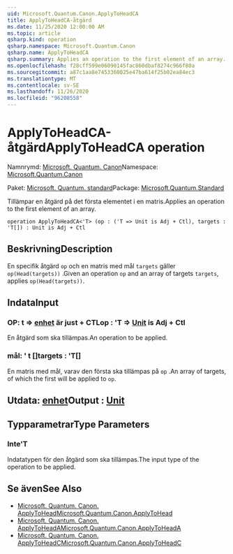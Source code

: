 ```yaml
---
uid: Microsoft.Quantum.Canon.ApplyToHeadCA
title: ApplyToHeadCA-åtgärd
ms.date: 11/25/2020 12:00:00 AM
ms.topic: article
qsharp.kind: operation
qsharp.namespace: Microsoft.Quantum.Canon
qsharp.name: ApplyToHeadCA
qsharp.summary: Applies an operation to the first element of an array.
ms.openlocfilehash: f28cff599e06090145fac860dbaf8274c966f80a
ms.sourcegitcommit: a87c1aa8e7453360025e47ba614f25b02ea84ec3
ms.translationtype: MT
ms.contentlocale: sv-SE
ms.lasthandoff: 11/26/2020
ms.locfileid: "96208558"
---
```

# <a name="applytoheadca-operation"></a><span data-ttu-id="ccca1-102">ApplyToHeadCA-åtgärd</span><span class="sxs-lookup"><span data-stu-id="ccca1-102">ApplyToHeadCA operation</span></span>

<span data-ttu-id="ccca1-103">Namnrymd: [Microsoft. Quantum. Canon](xref:Microsoft.Quantum.Canon)</span><span class="sxs-lookup"><span data-stu-id="ccca1-103">Namespace: [Microsoft.Quantum.Canon](xref:Microsoft.Quantum.Canon)</span></span>

<span data-ttu-id="ccca1-104">Paket: [Microsoft. Quantum. standard](https://nuget.org/packages/Microsoft.Quantum.Standard)</span><span class="sxs-lookup"><span data-stu-id="ccca1-104">Package: [Microsoft.Quantum.Standard](https://nuget.org/packages/Microsoft.Quantum.Standard)</span></span>


<span data-ttu-id="ccca1-105">Tillämpar en åtgärd på det första elementet i en matris.</span><span class="sxs-lookup"><span data-stu-id="ccca1-105">Applies an operation to the first element of an array.</span></span>

```qsharp
operation ApplyToHeadCA<'T> (op : ('T => Unit is Adj + Ctl), targets : 'T[]) : Unit is Adj + Ctl
```


## <a name="description"></a><span data-ttu-id="ccca1-106">Beskrivning</span><span class="sxs-lookup"><span data-stu-id="ccca1-106">Description</span></span>

<span data-ttu-id="ccca1-107">En specifik åtgärd `op` och en matris med mål `targets` gäller `op(Head(targets))` .</span><span class="sxs-lookup"><span data-stu-id="ccca1-107">Given an operation `op` and an array of targets `targets`, applies `op(Head(targets))`.</span></span>

## <a name="input"></a><span data-ttu-id="ccca1-108">Indata</span><span class="sxs-lookup"><span data-stu-id="ccca1-108">Input</span></span>

### <a name="op--t--unit--is-adj--ctl"></a><span data-ttu-id="ccca1-109">OP: t => [enhet](xref:microsoft.quantum.lang-ref.unit)  är just + CTL</span><span class="sxs-lookup"><span data-stu-id="ccca1-109">op : 'T => [Unit](xref:microsoft.quantum.lang-ref.unit)  is Adj + Ctl</span></span>

<span data-ttu-id="ccca1-110">En åtgärd som ska tillämpas.</span><span class="sxs-lookup"><span data-stu-id="ccca1-110">An operation to be applied.</span></span>


### <a name="targets--t"></a><span data-ttu-id="ccca1-111">mål: ' t []</span><span class="sxs-lookup"><span data-stu-id="ccca1-111">targets : 'T[]</span></span>

<span data-ttu-id="ccca1-112">En matris med mål, varav den första ska tillämpas på `op` .</span><span class="sxs-lookup"><span data-stu-id="ccca1-112">An array of targets, of which the first will be applied to `op`.</span></span>



## <a name="output--unit"></a><span data-ttu-id="ccca1-113">Utdata: [enhet](xref:microsoft.quantum.lang-ref.unit)</span><span class="sxs-lookup"><span data-stu-id="ccca1-113">Output : [Unit](xref:microsoft.quantum.lang-ref.unit)</span></span>



## <a name="type-parameters"></a><span data-ttu-id="ccca1-114">Typparametrar</span><span class="sxs-lookup"><span data-stu-id="ccca1-114">Type Parameters</span></span>

### <a name="t"></a><span data-ttu-id="ccca1-115">Inte</span><span class="sxs-lookup"><span data-stu-id="ccca1-115">'T</span></span>

<span data-ttu-id="ccca1-116">Indatatypen för den åtgärd som ska tillämpas.</span><span class="sxs-lookup"><span data-stu-id="ccca1-116">The input type of the operation to be applied.</span></span>

## <a name="see-also"></a><span data-ttu-id="ccca1-117">Se även</span><span class="sxs-lookup"><span data-stu-id="ccca1-117">See Also</span></span>

- [<span data-ttu-id="ccca1-118">Microsoft. Quantum. Canon. ApplyToHead</span><span class="sxs-lookup"><span data-stu-id="ccca1-118">Microsoft.Quantum.Canon.ApplyToHead</span></span>](xref:Microsoft.Quantum.Canon.ApplyToHead)
- [<span data-ttu-id="ccca1-119">Microsoft. Quantum. Canon. ApplyToHeadA</span><span class="sxs-lookup"><span data-stu-id="ccca1-119">Microsoft.Quantum.Canon.ApplyToHeadA</span></span>](xref:Microsoft.Quantum.Canon.ApplyToHeadA)
- [<span data-ttu-id="ccca1-120">Microsoft. Quantum. Canon. ApplyToHeadC</span><span class="sxs-lookup"><span data-stu-id="ccca1-120">Microsoft.Quantum.Canon.ApplyToHeadC</span></span>](xref:Microsoft.Quantum.Canon.ApplyToHeadC)